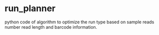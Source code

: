 # run_planner

python code of algorithm to optimize the run type based on sample reads number read length and barcode information.
